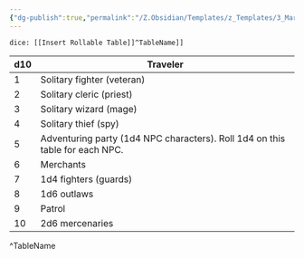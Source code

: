 ```yaml
---
{"dg-publish":true,"permalink":"/Z.Obsidian/Templates/z_Templates/3_Markdown/Insert Rollable Table/Insert Rollable Table/"}
---
```


`dice: [[Insert Rollable Table]]^TableName]]`

| d10 | Traveler                                                                     |
| --- | ---------------------------------------------------------------------------- |
| 1   | Solitary fighter (veteran)                                                   |
| 2   | Solitary cleric (priest)                                                     |
| 3   | Solitary wizard (mage)                                                       |
| 4   | Solitary thief (spy)                                                         |
| 5   | Adventuring party (1d4 NPC characters). Roll 1d4 on this table for each NPC. |
| 6   | Merchants                                                                    |
| 7   | 1d4 fighters (guards)                                                        |
| 8   | 1d6 outlaws                                                                  |
| 9   | Patrol                                                                       |
| 10  | 2d6 mercenaries                                                              |
^TableName